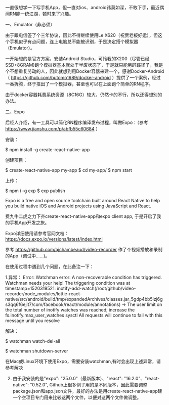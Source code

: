 一直很想学一下写手机App，但一直对ios、android讳莫如深，不敢下手，最近偶闻RN能一统江湖，顿时来了兴趣。

一、Emulator（非必须）

由于跟电信签了个三年协议，因此不得继续使用Le X620（祝贾老板好运），但这个手机似乎有点问题，连上电脑总不能被识别，于是决定搭个模拟器（Emulator）。

一开始想的是官方方案，安装Android Studio，可怜我的X200（尽管已经SSD+8GRAM)跑个模拟器基本就处于半废状态了，于是就只能另辟蹊径了，我是个不想重复劳动的人，因此就想到用Docker容器来建一个，感谢Docker-Android（ https://github.com/butomo1989/docker-android ）提供了一个案例，经过一番折腾，终于搭出了一个模拟器，甚至也可以在上面跑个简单的RN程序。

由于docker容器耗费系统资源（8C16G）较大，仍然卡的不行，所以还得想别的办法。

二、Expo

后经人介绍，有一工具可以简化RN程序编译发布过程，叫做Expo：（参考 https://www.jianshu.com/p/abfb55c60684 ）

安装：

$ npm install -g create-react-native-app

创建项目：

$ create-react-native-app my-app
$ cd my-app/
$ npm start

上传：

$ npm i -g exp
$ exp publish

Expo is a free and open source toolchain built around React Native to help you build native iOS and Android projects using JavaScript and React.

费九牛二虎之力下齐create-react-native-app和expo client app, 于是开启了我的手机App开发之旅。

Expo详细使用请参考官网文档： https://docs.expo.io/versions/latest/index.html

参考 https://github.com/ajchambeaud/video-recorder 作了个视频播放和录制的App（调试中......)。

在使用过程中遇到几个问题，在此备注一下：

1.异常： Error: Watchman error: A non-recoverable condition has triggered.  Watchman needs your help!
The triggering condition was at timestamp=1520319521: inotify-add-watch(/root/github/video-recorder/node_modules/lottie-react-native/src/android/build/tmp/expandedArchives/classes.jar_5gdp4bb5izj6gs3qq6f6ejit7/com/facebook/react/module/annotations) -> The user limit on the total number of inotify watches was reached; increase the fs.inotify.max_user_watches sysctl
All requests will continue to fail with this message until you resolve

解决：

$ watchman watch-del-all

$ watchman shutdown-server

在Mac或Linux环境下使用Expo，需要安装watchman,有时会出现上述异常，请参考解决


2. 由于我安装的是"expo": "25.0.0"（最新版本）、"react": "16.2.0"、"react-native": "0.52.0", Github上很多例子用的是不同版本，因此需要调整package.json和app.json文件，最好的办法是用create-react-native-app建一个空项目专门用来比较这两个文件，以便对这两个文件做调整。









